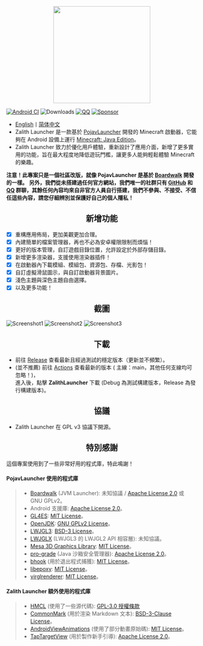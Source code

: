 <div align="center">
    <img width="256" src="ZalithLauncher/src/main/res/drawable/app_name_title.png"></img>
</div>

[![Android CI](https://github.com/ZalithLauncher/ZalithLauncher/actions/workflows/android.yml/badge.svg)](https://github.com/ZalithLauncher/ZalithLauncher/actions/workflows/android.yml)
![Downloads](https://img.shields.io/github/downloads/ZalithLauncher/ZalithLauncher/total)
[![QQ](https://img.shields.io/badge/QQ-blue)](https://qm.qq.com/q/2MVxS0B29y)
[![Sponsor](https://img.shields.io/badge/sponsor-30363D?logo=GitHub-Sponsors)](https://afdian.com/a/MovTery)

- <a href="/README.md">English</a>丨<a href="/README_ZH_CN.md">简体中文</a>
- Zalith Launcher 是一款基於 [PojavLauncher](https://github.com/PojavLauncherTeam/PojavLauncher) 開發的 Minecraft 啟動器，它能夠在 Android 設備上運行 [Minecraft: Java Edition](https://www.minecraft.net/)。
- Zalith Launcher 致力於優化用戶體驗，重新設計了應用介面，新增了更多實用的功能，旨在最大程度地降低遊玩門檻，讓更多人能夠輕鬆體驗 Minecraft 的樂趣。

**注意！此專案只是一個社區改版，就像 PojavLauncher 是基於 [Boardwalk](https://github.com/zhuowei/Boardwalk) 開發的一樣。**
**另外，我們從未搭建過任何官方網站，我們唯一的社群只有 [GitHub](https://github.com/ZalithLauncher) 和 [QQ](https://qm.qq.com/q/2MVxS0B29y) 群聊，其餘任何內容均來自非官方人員自行搭建，我們不參與、不接受、不信任這些內容，請您仔細辨別並保護好自己的個人隱私！**

<h2 align="center">新增功能</h2>

- [x] 重構應用佈局，更加美觀更加合理。
- [x] 內建簡單的檔案管理器，再也不必為安卓權限限制而煩惱！
- [x] 更好的版本管理，自訂遊戲目錄位置，允許設定於外部存儲目錄。
- [x] 新增更多渲染器，支援使用渲染器插件！
- [x] 在啟動器內下載模組、模組包、資源包、存檔、光影包！
- [x] 自訂虛擬滑鼠圖示，與自訂啟動器背景圖片。
- [x] 淺色主題與深色主題自由選擇。
- [x] 以及更多功能！

<h2 align="center">截圖</h2>

![Screenshot1](/.github/images/Screenshot_Launcher_Light_ZH_TW.jpg)
![Screenshot2](/.github/images/Screenshot_Launcher_Dark_ZH_TW.jpg)
![Screenshot3](/.github/images/Screenshot_Game_ZH_TW.jpg)

<h2 align="center">下載</h2>

- 前往 [Release](https://github.com/ZalithLauncher/ZalithLauncher/releases) 查看最新且經過測試的穩定版本（更新並不頻繁）。
- (並不推薦) 前往 [Actions](https://github.com/ZalithLauncher/ZalithLauncher/actions) 查看最新的版本 ( 主線：main，其他任何支線均可忽略！)，  
  進入後，點擊 **ZalithLauncher** 下載 (Debug 為測試構建版本，Release 為發行構建版本)。

<h2 align="center">協議</h2>

- Zalith Launcher 在 GPL v3 協議下開源。

<h2 align="center">特別感謝</h2>

這個專案使用到了一些非常好用的程式庫，特此鳴謝！

#### PojavLauncher 使用的程式庫

>- [Boardwalk](https://github.com/zhuowei/Boardwalk) (JVM Launcher): 未知協議 / [Apache License 2.0](https://github.com/zhuowei/Boardwalk/blob/master/LICENSE) 或 GNU GPLv2。
>- Android 支援庫: [Apache License 2.0](https://android.googlesource.com/platform/prebuilts/maven_repo/android/+/master/NOTICE.txt)。
>- [GL4ES](https://github.com/PojavLauncherTeam/gl4es): [MIT License](https://github.com/ptitSeb/gl4es/blob/master/LICENSE)。
>- [OpenJDK](https://github.com/PojavLauncherTeam/openjdk-multiarch-jdk8u): [GNU GPLv2 License](https://openjdk.java.net/legal/gplv2+ce.html)。
>- [LWJGL3](https://github.com/PojavLauncherTeam/lwjgl3): [BSD-3 License](https://github.com/LWJGL/lwjgl3/blob/master/LICENSE.md)。
>- [LWJGLX](https://github.com/PojavLauncherTeam/lwjglx) (LWJGL3 的 LWJGL2 API 相容層): 未知協議。
>- [Mesa 3D Graphics Library](https://gitlab.freedesktop.org/mesa/mesa): [MIT License](https://docs.mesa3d.org/license.html)。
>- [pro-grade](https://github.com/pro-grade/pro-grade) (Java 沙箱安全管理器): [Apache License 2.0](https://github.com/pro-grade/pro-grade/blob/master/LICENSE.txt)。
>- [bhook](https://github.com/bytedance/bhook) (用於退出程式捕獲): [MIT License](https://github.com/bytedance/bhook/blob/main/LICENSE)。
>- [libepoxy](https://github.com/anholt/libepoxy): [MIT License](https://github.com/anholt/libepoxy/blob/master/COPYING)。
>- [virglrenderer](https://github.com/PojavLauncherTeam/virglrenderer): [MIT License](https://gitlab.freedesktop.org/virgl/virglrenderer/-/blob/master/COPYING)。

#### Zalith Launcher 額外使用的程式庫

>- [HMCL](https://github.com/HMCL-dev/HMCL) (使用了一些源代碼): [GPL-3.0 授權條款](https://github.com/HMCL-dev/HMCL/blob/main/LICENSE)
>- [CommonMark](https://github.com/thephpleague/commonmark) (用於渲染 Markdown 文本): [BSD-3-Clause License](https://github.com/thephpleague/commonmark/blob/2.5/LICENSE)。
>- [AndroidViewAnimations](https://github.com/daimajia/AndroidViewAnimations) (使用了部分動畫原始碼): [MIT License](https://github.com/daimajia/AndroidViewAnimations/blob/master/License)。
>- [TapTargetView](https://github.com/KeepSafe/TapTargetView) (用於製作新手引導): [Apache License 2.0](https://github.com/KeepSafe/TapTargetView/blob/master/LICENSE)。
